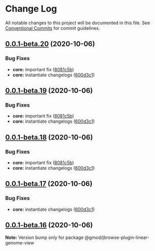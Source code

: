 # Change Log

All notable changes to this project will be documented in this file.
See [Conventional Commits](https://conventionalcommits.org) for commit guidelines.

## [0.0.1-beta.20](https://github.com/GMOD/jbrowse-components/compare/@gmod/jbrowse-plugin-linear-genome-view@0.0.1-beta.15...@gmod/jbrowse-plugin-linear-genome-view@0.0.1-beta.20) (2020-10-06)

### Bug Fixes

- **core:** important fix ([8081c5b](https://github.com/GMOD/jbrowse-components/commit/8081c5b755b0a40df227b5ec7cc884dac78be140))
- **core:** instantiate changelogs ([600d3c1](https://github.com/GMOD/jbrowse-components/commit/600d3c1ae698fd1faa483b7320b67611f7dfdf70))

## [0.0.1-beta.19](https://github.com/GMOD/jbrowse-components/compare/@gmod/jbrowse-plugin-linear-genome-view@0.0.1-beta.15...@gmod/jbrowse-plugin-linear-genome-view@0.0.1-beta.19) (2020-10-06)

### Bug Fixes

- **core:** important fix ([8081c5b](https://github.com/GMOD/jbrowse-components/commit/8081c5b755b0a40df227b5ec7cc884dac78be140))
- **core:** instantiate changelogs ([600d3c1](https://github.com/GMOD/jbrowse-components/commit/600d3c1ae698fd1faa483b7320b67611f7dfdf70))

## [0.0.1-beta.18](https://github.com/GMOD/jbrowse-components/compare/@gmod/jbrowse-plugin-linear-genome-view@0.0.1-beta.15...@gmod/jbrowse-plugin-linear-genome-view@0.0.1-beta.18) (2020-10-06)

### Bug Fixes

- **core:** important fix ([8081c5b](https://github.com/GMOD/jbrowse-components/commit/8081c5b755b0a40df227b5ec7cc884dac78be140))
- **core:** instantiate changelogs ([600d3c1](https://github.com/GMOD/jbrowse-components/commit/600d3c1ae698fd1faa483b7320b67611f7dfdf70))

## [0.0.1-beta.17](https://github.com/GMOD/jbrowse-components/compare/@gmod/jbrowse-plugin-linear-genome-view@0.0.1-beta.15...@gmod/jbrowse-plugin-linear-genome-view@0.0.1-beta.17) (2020-10-06)

### Bug Fixes

- **core:** instantiate changelogs ([600d3c1](https://github.com/GMOD/jbrowse-components/commit/600d3c1ae698fd1faa483b7320b67611f7dfdf70))

## [0.0.1-beta.16](https://github.com/GMOD/jbrowse-components/compare/@gmod/jbrowse-plugin-linear-genome-view@0.0.1-beta.15...@gmod/jbrowse-plugin-linear-genome-view@0.0.1-beta.16) (2020-10-06)

**Note:** Version bump only for package @gmod/jbrowse-plugin-linear-genome-view
